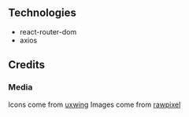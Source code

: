 ## Technologies
 * react-router-dom
 * axios

## Credits

### Media
Icons come from [uxwing](https://uxwing.com/)
Images come from [rawpixel](https://www.rawpixel.com/)